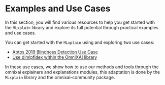 # Examples and Use Cases

In this section, you will find various resources to help you get started with the `MLxplain` library and explore its full potential through practical examples and use cases.

You can get started with the `MLxplain` using and exploring two use cases: 

- [Aptos 2019 Blindness Detection Use Case](../../notebooks.md#aptos-2019-blindness-detection)
- [Use dimlpfidex within the OmniXAI library](../../notebooks.md#use-dimlpfidex-within-the-omnixai-library)

In these use cases, we show how to use our methods and tools through the omnixai explainers and explanations modules, this adaptation is done by the `MLxplain` library and the omnixai-community package. 